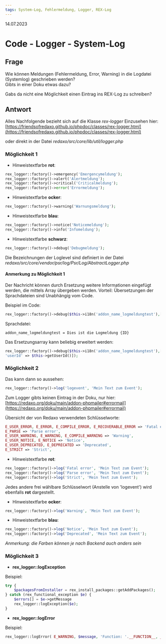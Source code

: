 ```yaml
---
tags: System-Log, Fehlermeldung, Logger, REX-Log
---
```


14.07.2023

# Code - Logger - System-Log


## Frage

Wie können Meldungen (Fehlermeldung, Error, Warning) in die Logdatei (Systemlog) geschrieben werden?  
Gibts in einer Doku etwas dazu?

Gabs da nicht eine Möglichkeit einen Eintrag ins REX-Log zu schreiben?

## Antwort

Alles Nachfolgende bezieht sich auf die Klasse _rex-logger_
Einzusehen hier:
[https://friendsofredaxo.github.io/phpdoc/classes/rex-logger.html](https://friendsofredaxo.github.io/phpdoc/classes/rex-logger.html)

oder direkt in der Datei _redaxo/src/core/lib/util/logger.php_


### Möglichkeit 1

- Hinweistextfarbe **rot**:
```php
rex_logger::factory()->emergency('Emergencymeldung');
rex_logger::factory()->alert('Alertmeldung');
rex_logger::factory()->critical('Criticalmeldung');
rex_logger::factory()->error('Errormeldung');
```

- Hinweistextfarbe **ocker**:
```php
rex_logger::factory()->warning('Warnungsmeldung');
```

- Hinweistextfarbe **blau**:
```php
rex_logger::factory()->notice('Noticemeldung');
rex_logger::factory()->info('Infomeldung');
```

- Hinweistextfarbe **schwarz**:
```php
rex_logger::factory()->debug('Debugmeldung');
```

Die Bezeichnungen der Loglevel sind definiert in der Datei *redaxo/src/core/vendor/psr/log/Psr/Log/AbstractLogger.php*

#### Anmerkung zu Möglichkeit 1

Der Nachricht können durch Ersetzung weitere Informationen eingefügt werden, die mittels Array übergeben werden.
Vorteil: Übersetzungen der Sprachdateien sind Unabhängig vom Code.

Beispiel im Code:
```php
rex_logger::factory()->debug($this->i18n('addon_name_logmeldungtest'),['ID'=>'42']);
```

Sprachdatei:
```
addon_name_logmeldungtest = Dies ist die Logmeldung {ID}
```

Das Ersetzungsarray kann beliebig erweitert werden:
```php
rex_logger::factory()->debug($this->i18n('addon_name_logmeldungtest'),['ID'=>'42', 
'userId' => $this->getUserId()]);
```



### Möglichkeit 2

Das kann dann so aussehen:  
```php
rex_logger::factory()->log('logevent', 'Mein Text zum Event');
```

Zum Logger gibts keinen Eintrag in der Doku, nur hier:  
[https://redaxo.org/doku/main/addon-phpmailer#errormail](https://redaxo.org/doku/main/addon-phpmailer#errormail)

Übersicht der von Redaxo verwendeten Schlüsselworte:
```php
E_USER_ERROR, E_ERROR, E_COMPILE_ERROR, E_RECOVERABLE_ERROR => 'Fatal error',
E_PARSE => 'Parse error',
E_USER_WARNING, E_WARNING, E_COMPILE_WARNING => 'Warning',
E_USER_NOTICE, E_NOTICE => 'Notice',
E_USER_DEPRECATED, E_DEPRECATED => 'Deprecated',
E_STRICT => 'Strict',
```

- Hinweistextfarbe **rot**:
```php
rex_logger::factory()->log('Fatal error', 'Mein Text zum Event');
rex_logger::factory()->log('Parse error', 'Mein Text zum Event');
rex_logger::factory()->log('Strict', 'Mein Text zum Event');
```
Jedes andere frei wählbare Schlüsselwort (Anstelle von 'logevent') wird ebenfalls **rot** dargestellt.


- Hinweistextfarbe **ocker**:
```php
rex_logger::factory()->log('Warning', 'Mein Text zum Event');
```

- Hinweistextfarbe **blau**:
```php
rex_logger::factory()->log('Notice', 'Mein Text zum Event');
rex_logger::factory()->log('Deprecated', 'Mein Text zum Event');
```

*Anmerkung: die Farben können je nach Backend auch anders sein*


### Möglichkeit 3

- **rex_logger::logException**

Beispiel:

```php
try {
	$packagesFromInstaller = rex_install_packages::getAddPackages();
} catch (rex_functional_exception $e) {
    $errors[] = $e->getMessage
	rex_logger::logException($e);
}
```


- **rex_logger::logError**

Beispiel:

```php
rex_logger::logError( E_WARNING, $message, 'Function: '.__FUNCTION__, __LINE__);
```
